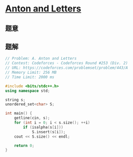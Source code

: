 #  [Anton and Letters](http://codeforces.com/problemset/problem/443/A)

## 题意



## 题解



```c++
// Problem: A. Anton and Letters
// Contest: Codeforces - Codeforces Round #253 (Div. 2)
// URL: https://codeforces.com/problemset/problem/443/A
// Memory Limit: 256 MB
// Time Limit: 2000 ms

#include <bits/stdc++.h>
using namespace std;

string s;
unordered_set<char> S;

int main() {
    getline(cin, s);
    for (int i = 0; i < s.size(); ++i)
        if (isalpha(s[i]))
            S.insert(s[i]);
    cout << S.size() << endl;

    return 0;
}
```